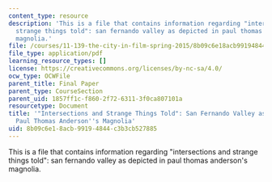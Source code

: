 ```yaml
---
content_type: resource
description: 'This is a file that contains information regarding "intersections and
  strange things told": san fernando valley as depicted in paul thomas anderson''s
  magnolia.'
file: /courses/11-139-the-city-in-film-spring-2015/8b09c6e18acb99194844c3b3cb527885_MIT11_139S15_Final_Paper1.pdf
file_type: application/pdf
learning_resource_types: []
license: https://creativecommons.org/licenses/by-nc-sa/4.0/
ocw_type: OCWFile
parent_title: Final Paper
parent_type: CourseSection
parent_uid: 1857ff1c-f860-2f72-6311-3f0ca807101a
resourcetype: Document
title: '"Intersections and Strange Things Told": San Fernando Valley as Depicted in
  Paul Thomas Anderson''s Magnolia'
uid: 8b09c6e1-8acb-9919-4844-c3b3cb527885
---
```

This is a file that contains information regarding "intersections and strange things told": san fernando valley as depicted in paul thomas anderson's magnolia.